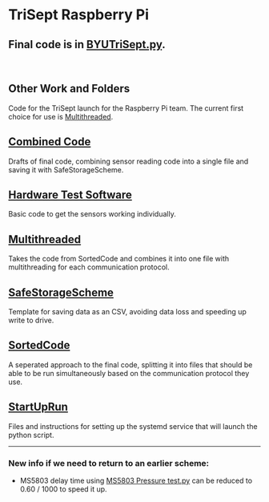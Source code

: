 # TriSept Raspberry Pi

## Final code is in [BYUTriSept.py](/BYUTriSept.py). 

<br>

## Other Work and Folders
Code for the TriSept launch for the Raspberry Pi team. The current first choice for use is [Multithreaded](/Multithreaded/).

## [Combined Code](/CombinedCode/)
Drafts of final code, combining sensor reading code into a single file and saving it with SafeStorageScheme.

## [Hardware Test Software](/Hardware%20test%20software/)
Basic code to get the sensors working individually.

## [Multithreaded](/Multithreaded/)
Takes the code from SortedCode and combines it into one file with multithreading for each communication protocol.

## [SafeStorageScheme](/SafeStorageScheme/)
Template for saving data as an CSV, avoiding data loss and speeding up write to drive.

## [SortedCode](/SortedCode/)
A seperated approach to the final code, splitting it into files that should be able to be run simultaneously based on the communication protocol they use.  

## [StartUpRun](/StartUpRun/)
Files and instructions for setting up the systemd service that will launch the python script.

---

### New info if we need to return to an earlier scheme:
* MS5803 delay time using [MS5803 Pressure test.py](/Hardware%20test%20software/MS5803%20pressure%20test.py) can be reduced to 0.60 / 1000 to speed it up. 